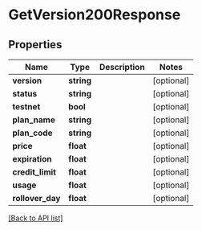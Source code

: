 # GetVersion200Response

## Properties

Name | Type | Description | Notes
------------ | ------------- | ------------- | -------------
**version** | **string** |  | [optional]
**status** | **string** |  | [optional]
**testnet** | **bool** |  | [optional]
**plan_name** | **string** |  | [optional]
**plan_code** | **string** |  | [optional]
**price** | **float** |  | [optional]
**expiration** | **float** |  | [optional]
**credit_limit** | **float** |  | [optional]
**usage** | **float** |  | [optional]
**rollover_day** | **float** |  | [optional]

[[Back to API list]](../../README.md#api-endpoints)
